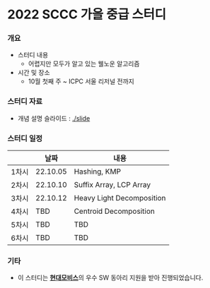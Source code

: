 # 2022 SCCC 가을 중급 스터디

### 개요

* 스터디 내용
  * 어렵지만 모두가 알고 있는 웰노운 알고리즘
* 시간 및 장소
  * 10월 첫째 주 ~ ICPC 서울 리저널 전까지

### 스터디 자료

* 개념 설명 슬라이드 : [./slide](./slide)

### 스터디 일정

|       | 날짜     | 내용                      |
| ----- | -------- | ------------------------- |
| 1차시 | 22.10.05 | Hashing, KMP              |
| 2차시 | 22.10.10 | Suffix Array, LCP Array   |
| 3차시 | 22.10.12 | Heavy Light Decomposition |
| 4차시 | TBD      | Centroid Decomposition    |
| 5차시 | TBD      | TBD                       |
| 6차시 | TBD      | TBD                       |

### 기타

* 이 스터디는 [**현대모비스**](https://www.mobis.co.kr/kr/index.do)의 우수 SW 동아리 지원을 받아 진행되었습니다.

